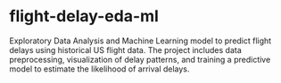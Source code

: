 # flight-delay-eda-ml
Exploratory Data Analysis and Machine Learning model to predict flight delays using historical US flight data. The project includes data preprocessing, visualization of delay patterns, and training a predictive model to estimate the likelihood of arrival delays.
